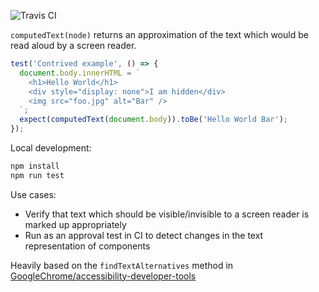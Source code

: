 ![Travis CI](https://travis-ci.org/wyattdanger/computed-text.svg?branch=master)

`computedText(node)` returns an approximation of the text which would be read
aloud by a screen reader.

```js
test('Contrived example', () => {
  document.body.innerHTML = `
    <h1>Hello World</h1>
    <div style="display: none">I am hidden</div>
    <img src="foo.jpg" alt="Bar" />
  `;
  expect(computedText(document.body)).toBe('Hello World Bar');
});
```

Local development:
```bash
npm install
npm run test
```

Use cases:
- Verify that text which should be visible/invisible to a screen reader is marked up appropriately
- Run as an approval test in CI to detect changes in the text representation of components

Heavily based on the `findTextAlternatives` method in
[GoogleChrome/accessibility-developer-tools](https://github.com/GoogleChrome/accessibility-developer-tools)
